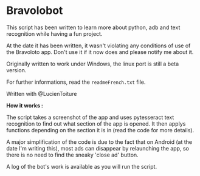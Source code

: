# Bravolobot

This script has been written to learn more about python, adb and text recognition while having a fun project.

At the date it has been written, it wasn't violating any conditions of use of the Bravoloto app. Don't use it if it now does and please notify me about it.

Originally written to work under Windows, the linux port is still a beta version.

For further informations, read the `readmeFrench.txt` file.

Written with @LucienToiture

**How it works :**

The script takes a screenshot of the app and uses pytesseract text recognition to find out what section of the app is opened.
It then applys functions depending on the section it is in (read the code for more details).

A major simplification of the code is due to the fact that on Android (at the date I'm writing this), most ads can disappear by relaunching the app, so there is no need to find the sneaky 'close ad' button.

A log of the bot's work is available as you will run the script.
